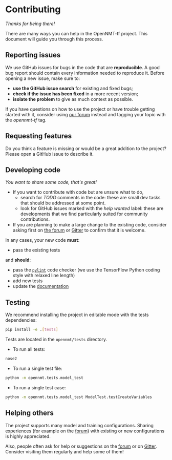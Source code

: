 # Contributing

*Thanks for being there!*

There are many ways you can help in the OpenNMT-tf project. This document will guide you through this process.

## Reporting issues

We use GitHub issues for bugs in the code that are **reproducible**. A good bug report should contain every information needed to reproduce it. Before opening a new issue, make sure to:

* **use the GitHub issue search** for existing and fixed bugs;
* **check if the issue has been fixed** in a more recent version;
* **isolate the problem** to give as much context as possible.

If you have questions on how to use the project or have trouble getting started with it, consider using [our forum](http://forum.opennmt.net/) instead and tagging your topic with the *opennmt-tf* tag.

## Requesting features

Do you think a feature is missing or would be a great addition to the project? Please open a GitHub issue to describe it.

## Developing code

*You want to share some code, that's great!*

* If you want to contribute with code but are unsure what to do,
  * search for *TODO* comments in the code: these are small dev tasks that should be addressed at some point.
  * look for GitHub issues marked with the *help wanted* label: these are developments that we find particularly suited for community contributions.
* If you are planning to make a large change to the existing code, consider asking first on [the forum](http://forum.opennmt.net/) or [Gitter](https://gitter.im/OpenNMT/OpenNMT-tf) to confirm that it is welcome.

In any cases, your new code **must**:

* pass the existing tests

and **should**:

* pass the [`pylint`](https://www.pylint.org/) code checker (we use the TensorFlow Python coding style with relaxed line length)
* add new tests
* update the [documentation](docs/README.md)

## Testing

We recommend installing the project in editable mode with the tests dependencies:

```bash
pip install -e .[tests]
```

Tests are located in the `opennmt/tests` directory.

* To run all tests:

```bash
nose2
```

* To run a single test file:

```bash
python -m opennmt.tests.model_test
```

* To run a single test case:

```bash
python -m opennmt.tests.model_test ModelTest.testCreateVariables
```

## Helping others

The project supports many model and training configurations. Sharing experiences (for example on the [forum](http://forum.opennmt.net/)) with existing or new configurations is highly appreciated.

Also, people often ask for help or suggestions on the [forum](http://forum.opennmt.net/) or on [Gitter](https://gitter.im/OpenNMT/OpenNMT-tf). Consider visiting them regularly and help some of them!
